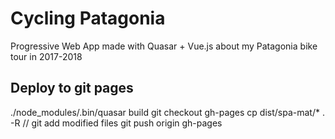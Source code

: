 # Cycling Patagonia
Progressive Web App made with Quasar + Vue.js about my Patagonia bike tour in 2017-2018

Deploy to git pages
----
./node_modules/.bin/quasar build
git checkout gh-pages
cp dist/spa-mat/* . -R
// git add modified files
git push origin gh-pages

